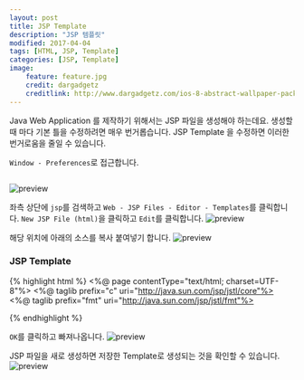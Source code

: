 ```yaml
---
layout: post
title: JSP Template
description: "JSP 템플릿"
modified: 2017-04-04
tags: [HTML, JSP, Template]
categories: [JSP, Template]
image:
    feature: feature.jpg
    credit: dargadgetz
    creditlink: http://www.dargadgetz.com/ios-8-abstract-wallpaper-pack-for-iphone-5s-5c-and-ipod-touch-retina/
---
```


Java Web Application 를 제작하기 위해서는 JSP 파일을 생성해야 하는데요.
생성할 때 마다 기본 틀을 수정하려면 매우 번거롭습니다.
JSP Template 을 수정하면 이러한 번거로움을 줄일 수 있습니다.

`Window - Preferences`로 접근합니다.
<figure>
	<a href="https://regenea8.github.io/resources/images/jsp-template/1.png"><img src="https://regenea8.github.io/resources/images/jsp-template/1.png" alt=""></a>
</figure>









![preview](https://regenea8.github.io/resources/images/jsp-template/1.png)


좌측 상단에 `jsp`를 검색하고 `Web - JSP Files - Editor - Templates`를 클릭합니다.
`New JSP File (html)`을 클릭하고 `Edit`를 클릭합니다.
![preview](https://regenea8.github.io/resources/images/jsp-template/2.png)


해당 위치에 아래의 소스를 복사 붙여넣기 합니다.
![preview](https://regenea8.github.io/resources/images/jsp-template/3.png)


### JSP Template

{% highlight html %}
<%@ page contentType="text/html; charset=UTF-8"%>
<%@ taglib prefix="c" uri="http://java.sun.com/jsp/jstl/core"%>
<%@ taglib prefix="fmt" uri="http://java.sun.com/jsp/jstl/fmt"%>
<!DOCTYPE html>
<html>
<head>
<meta name="viewport" content="width=device-width, initial-scale=1.0">
<meta charset="UTF-8">
<title>Insert title here</title>
<link rel="stylesheet" href="https://maxcdn.bootstrapcdn.com/bootstrap/3.3.7/css/bootstrap.min.css">
<script src="https://ajax.googleapis.com/ajax/libs/jquery/3.1.1/jquery.min.js"></script>
<script src="https://maxcdn.bootstrapcdn.com/bootstrap/3.3.7/js/bootstrap.min.js"></script>

</head>
<body>


</body>
</html>
{% endhighlight %}


`OK`를 클릭하고 빠져나옵니다.
![preview](https://regenea8.github.io/resources/images/jsp-template/4.png)


JSP 파일을 새로 생성하면 저장한 Template로 생성되는 것을 확인할 수 있습니다.
![preview](https://regenea8.github.io/resources/images/jsp-template/5.png)
